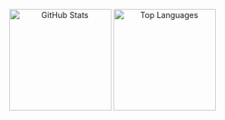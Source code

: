 <p align="center">
  <img src="https://github-readme-stats.vercel.app/api?username=rfm-targa&show_icons=true&theme=dark" alt="GitHub Stats" height="180em" />
  <img src="https://github-readme-stats.vercel.app/api/top-langs?username=rfm-targa&layout=compact&langs_count=8&card_width=320&theme=dark" alt="Top Languages" height="180em" />
</p>

<!--
**rfm-targa/rfm-targa** is a ✨ _special_ ✨ repository because its `README.md` (this file) appears on your GitHub profile.

Here are some ideas to get you started:

- 🔭 I’m currently working on ...
- 🌱 I’m currently learning ...
- 👯 I’m looking to collaborate on ...
- 🤔 I’m looking for help with ...
- 💬 Ask me about ...
- 📫 How to reach me: ...
- 😄 Pronouns: ...
- ⚡ Fun fact: ...
-->
